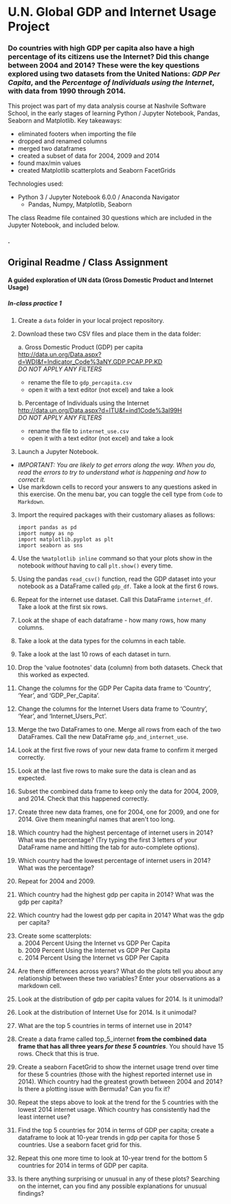 # U.N. Global GDP and Internet Usage Project

### Do countries with high GDP per capita also have a high percentage of its citizens use the Internet? Did this change between 2004 and 2014? These were the key questions explored using two datasets from the United Nations: *GDP Per Capita*, and the *Percentage of Individuals using the Internet*, with data from 1990 through 2014.   
This project was part of my data analysis course at Nashvile Software School, in the early stages of learning Python / Jupyter Notebook, Pandas, Seaborn and Matplotlib. Key takeaways:
- eliminated footers when importing the file
- dropped and renamed columns
- merged two dataframes
- created a subset of data for 2004, 2009 and 2014
- found max/min values
- created Matplotlib scatterplots and Seaborn FacetGrids

Technologies used:
- Python 3 / Jupyter Notebook 6.0.0 / Anaconda Navigator
    - Pandas, Numpy, Matplotlib, Seaborn



The class Readme file contained 30 questions which are included in the Jupyter Notebook, and included below. 

#### .
## Original Readme / Class Assignment
#### A guided exploration of UN data (Gross Domestic Product and Internet Usage)

##### In-class practice 1  

1. Create a `data` folder in your local project repository.  

2. Download these two CSV files and place them in the data folder:

    a.	Gross Domestic Product (GDP) per capita http://data.un.org/Data.aspx?d=WDI&f=Indicator_Code%3aNY.GDP.PCAP.PP.KD  
    *DO NOT APPLY ANY FILTERS*
     - rename the file to `gdp_percapita.csv`
     - open it with a text editor (not excel) and take a look

    b.	Percentage of Individuals using the Internet http://data.un.org/Data.aspx?d=ITU&f=ind1Code%3aI99H  
     *DO NOT APPLY ANY FILTERS*
     - rename the file to `internet_use.csv`
     - open it with a text editor (not excel) and take a look

2.	Launch a Jupyter Notebook. 
 - _*IMPORTANT:  You are likely to get errors along the way. When you do, read the errors to try to understand what is happening and how to correct it.*_
  - Use markdown cells to record your answers to any questions asked in this exercise. On the menu bar, you can toggle the cell type from `Code` to `Markdown`.

3.	Import the required packages with their customary aliases as follows:

    `import pandas as pd`   
    `import numpy as np`  
    `import matplotlib.pyplot as plt`  
    `import seaborn as sns`

4.	Use the `%matplotlib inline` command so that your plots show in the notebook _without_ having to call `plt.show()` every time.
5.	Using the pandas `read_csv()` function, read the GDP dataset into your notebook as a DataFrame called `gdp_df`. Take a look at the first 6 rows.
6. Repeat for the internet use dataset. Call this DataFrame `internet_df`. Take a look at the first six rows.
98. Look at the shape of each dataframe - how many rows, how many columns.
6.	Take a look at the data types for the columns in each table.
99. Take a look at the last 10 rows of each dataset in turn.
7.	Drop the 'value footnotes' data (column) from both datasets. Check that this worked as expected.
8.	Change the columns for the GDP Per Capita data frame to ‘Country’, ‘Year’, and ‘GDP_Per_Capita’.
9.	Change the columns for the Internet Users data frame to ‘Country’, ‘Year’, and ‘Internet_Users_Pct’.
10.	Merge the two DataFrames to one. Merge all rows from each of the two DataFrames. Call the new DataFrame `gdp_and_internet_use`.
11.	Look at the first five rows of your new data frame to confirm it merged correctly.
12.	Look at the last five rows to make sure the data is clean and as expected.
13.	Subset the combined data frame to keep only the data for 2004, 2009, and 2014. Check that this happened correctly.
14.	Create three new data frames, one for 2004, one for 2009, and one for 2014. Give them meaningful names that aren't too long.
15.	Which country had the highest percentage of internet users in 2014? What was the percentage? (Try typing the first 3 letters of your DataFrame name and hitting the tab for auto-complete options).
16.	Which country had the lowest percentage of internet users in 2014? What was the percentage?
17.	Repeat for 2004 and 2009.
18.	Which country had the highest gdp per capita in 2014? What was the gdp per capita?
20.	Which country had the lowest gdp per capita in 2014? What was the gdp per capita?
21.	Create some scatterplots:  
    a.  2004 Percent Using the Internet vs GDP Per Capita  
    b.	2009 Percent Using the Internet vs GDP Per Capita  
    c.	2014 Percent Using the Internet vs GDP Per Capita  
22.	Are there differences across years? What do the plots tell you about any relationship between these two variables? Enter your observations as a markdown cell.
23.	Look at the distribution of gdp per capita values for 2014. Is it unimodal?
24.	Look at the distribution of Internet Use for 2014. Is it unimodal?
25.	What are the top 5 countries in terms of internet use in 2014?
26.	Create a data frame called top_5_internet **from the combined data frame that has all three years _for these 5 countries_**. You should have 15 rows. Check that this is true.
27.	Create a seaborn FacetGrid to show the internet usage trend over time for these 5 countries (those with the highest reported internet use in 2014). Which country had the greatest growth between 2004 and 2014? Is there a plotting issue with Bermuda? Can you fix it?
28.	Repeat the steps above to look at the trend for the 5 countries with the lowest 2014 internet usage. Which country has consistently had the least internet use?
29.	Find the top 5 countries for 2014 in terms of GDP per capita; create a dataframe to look at 10-year trends in gdp per capita for those 5 countries. Use a seaborn facet grid for this.
96. Repeat this one more time to look at 10-year trend for the bottom 5 countries for 2014 in terms of GDP per capita.
30.	Is there anything surprising or unusual in any of these plots? Searching on the internet, can you find any possible explanations for unusual findings?

